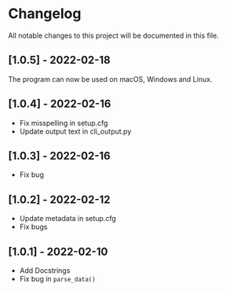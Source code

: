 # Changelog

All notable changes to this project will be documented in this file.

## [1.0.5] - 2022-02-18

The program can now be used on macOS, Windows and Linux.

## [1.0.4] - 2022-02-16

* Fix misspelling in setup.cfg
* Update output text in cli_output.py

## [1.0.3] - 2022-02-16

* Fix bug

## [1.0.2] - 2022-02-12

* Update metadata in setup.cfg
* Fix bugs

## [1.0.1] - 2022-02-10

* Add Docstrings
* Fix bug in `parse_data()`
